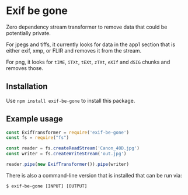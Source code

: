 # Exif be gone

Zero dependency stream transformer to remove data that could be potentially private.

For jpegs and tiffs, it currently looks for data in the app1 section that is either exif, xmp, or FLIR and removes it from the stream.

For png, it looks for `tIME`, `iTXt`, `tEXt`, `zTXt`, `eXIf` and `dSIG` chunks and removes those.

## Installation

Use `npm install exif-be-gone` to install this package.

## Example usage

```javascript
const ExifTransformer = require('exif-be-gone')
const fs = require("fs")

const reader = fs.createReadStream('Canon_40D.jpg')
const writer = fs.createWriteStream('out.jpg')

reader.pipe(new ExifTransformer()).pipe(writer)
```

There is also a command-line version that is installed that can be run via:

`$ exif-be-gone [INPUT] [OUTPUT]`
